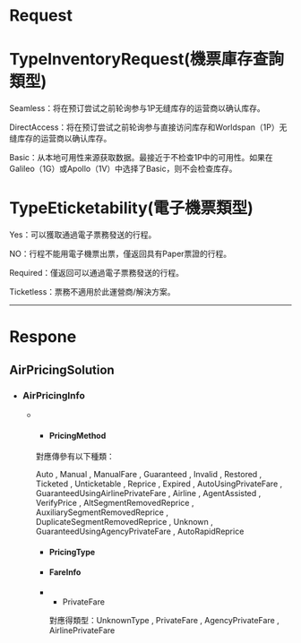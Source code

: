# Request

# **TypeInventoryRequest\(機票庫存查詢類型\)**

Seamless：将在预订尝试之前轮询参与1P无缝库存的运营商以确认库存。

DirectAccess：将在预订尝试之前轮询参与直接访问库存和Worldspan（1P）无缝库存的运营商以确认库存。

Basic：从本地可用性来源获取数据。最接近于不检查1P中的可用性。如果在Galileo（1G）或Apollo（1V）中选择了Basic，则不会检查库存。

# TypeEticketability\(電子機票類型\)

Yes：可以獲取通過電子票務發送的行程。

NO：行程不能用電子機票出票，僅返回具有Paper票證的行程。

Required：僅返回可以通過電子票務發送的行程。

Ticketless：票務不適用於此運營商/解決方案。

---

# Respone

## AirPricingSolution

* ### AirPricingInfo

  * * #### PricingMethod

    對應傳參有以下種類：

    Auto , Manual , ManualFare , Guaranteed , Invalid , Restored , Ticketed , Unticketable , Reprice , Expired , AutoUsingPrivateFare , GuaranteedUsingAirlinePrivateFare , Airline , AgentAssisted , VerifyPrice , AltSegmentRemovedReprice , AuxiliarySegmentRemovedReprice , DuplicateSegmentRemovedReprice , Unknown , GuaranteedUsingAgencyPrivateFare , AutoRapidReprice

    * #### PricingType
    * #### FareInfo
    * * PrivateFare

      對應得類型：UnknownType , PrivateFare , AgencyPrivateFare , AirlinePrivateFare



